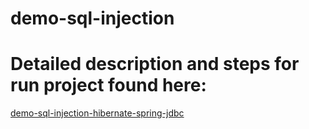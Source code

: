 ﻿# demo-sql-injection
# Detailed description and steps for run project found here: 
[demo-sql-injection-hibernate-spring-jdbc](https://jarmx.blogspot.com/2023/02/sql-injection-in-hibernate-spring-jdbc.html)
